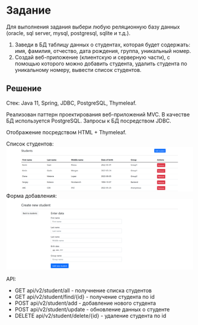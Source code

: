 # Задание

Для выполнения задания выбери любую реляционную базу данных (oracle, sql server, mysql, postgresql, sqlite и т.д.).

1. Заведи в БД таблицу данных о студентах, которая будет содержать: имя, фамилия, отчество, дата рождения, группа,
   уникальный номер.
2. Создай веб-приложение (клиентскую и серверную части), с помощью которого можно добавить студента, удалить студента по
   уникальному номеру, вывести список студентов.

## Решение

Стек: Java 11, Spring, JDBC, PostgreSQL, Thymeleaf.

Реализован паттерн проектирования веб-приложений MVC.
В качестве БД используется PostgreSQL. Запросы к БД посредством JDBC.

Отображение посредством HTML + Thymeleaf.

Cписок студентов:
![image_text](https://github.com/kolesovv/doczilla-crud/blob/4537e4efe2b897aa3334e8039860407e5ab2aedd/src/main/resources/img.png)
Форма добавления:
![image_text](https://github.com/kolesovv/doczilla-crud/blob/3ffe906891416a52ef1b54bd3e7f43bf844960da/src/main/resources/img_1.png)

API:
* GET api/v2/student/all - получнение списка студентов
* GET api/v2/student/find/{id} - получение студента по id
* POST api/v2/student/add - добавление нового студента
* POST api/v2/student/update - обновление данных о студенте
* DELETE api/v2/student/delete/{id} - удаление студента по id
